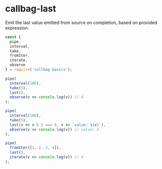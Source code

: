 # callbag-last

Emit the last value emitted from source on completion, based on provided expression.

```javascript
const {
  pipe,
  interval,
  take,
  fromIter,
  iterate,
  observe
} = require('callbag-basics');

pipe(
  interval(100),
  take(5),
  last(),
  observe(v => console.log(v)) // 4
);

pipe(
  interval(100),
  take(5),
  last(v => v % 3 === 0, v => `value: ${v}`),
  observe(v => console.log(v)) // value: 3
);

pipe(
  fromIter([1, 2, 3, 4]),
  last(),
  iterate(v => console.log(v)) // 4
);
```
